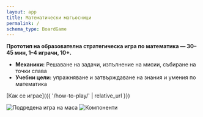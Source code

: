 ```yaml
---
layout: app
title: Математически магьосници
permalink: /
schema_type: BoardGame
---
```


**Прототип на образователна стратегическа игра по математика — 30–45 мин, 1–4 играчи, 10+.**

- **Механики:** Решаване на задачи, изпълнение на мисии, събиране на точки слава  
- **Учебни цели:** упражняване и затвърждаване на знания и умения по математика

[Как се играе]({{ '/how-to-play/' | relative_url }})

<div class="grid">
  <img src="{{ '/assets/img/table.jpg' | relative_url }}" alt="Подредена игра на маса">
  <img src="{{ '/assets/img/components.jpg' | relative_url }}" alt="Компоненти">

</div>
